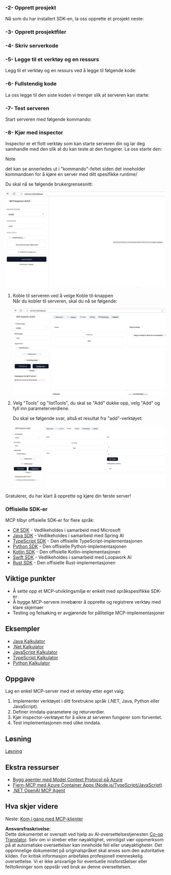 <!--
CO_OP_TRANSLATOR_METADATA:
{
  "original_hash": "f01d4263fc6eec331615fef42429b720",
  "translation_date": "2025-06-18T18:22:45+00:00",
  "source_file": "03-GettingStarted/01-first-server/README.md",
  "language_code": "no"
}
-->
### -2- Opprett prosjekt

Nå som du har installert SDK-en, la oss opprette et prosjekt neste:

### -3- Opprett prosjektfiler

### -4- Skriv serverkode

### -5- Legge til et verktøy og en ressurs

Legg til et verktøy og en ressurs ved å legge til følgende kode:

### -6- Fullstendig kode

La oss legge til den siste koden vi trenger slik at serveren kan starte:

### -7- Test serveren

Start serveren med følgende kommando:

### -8- Kjør med inspector

Inspector er et flott verktøy som kan starte serveren din og lar deg samhandle med den slik at du kan teste at den fungerer. La oss starte den:

> [!NOTE]
> det kan se annerledes ut i "kommando"-feltet siden det inneholder kommandoen for å kjøre en server med ditt spesifikke runtime/

Du skal nå se følgende brukergrensesnitt:

![Koble til](../../../../translated_images/connect.141db0b2bd05f096fb1dd91273771fd8b2469d6507656c3b0c9df4b3c5473929.no.png)

1. Koble til serveren ved å velge Koble til-knappen  
   Når du kobler til serveren, skal du nå se følgende:

   ![Koblet til](../../../../translated_images/connected.73d1e042c24075d386cacdd4ee7cd748c16364c277d814e646ff2f7b5eefde85.no.png)

2. Velg "Tools" og "listTools", du skal se "Add" dukke opp, velg "Add" og fyll inn parameterverdiene.

   Du skal se følgende svar, altså et resultat fra "add"-verktøyet:

   ![Resultat av å kjøre add](../../../../translated_images/ran-tool.a5a6ee878c1369ec1e379b81053395252a441799dbf23416c36ddf288faf8249.no.png)

Gratulerer, du har klart å opprette og kjøre din første server!

### Offisielle SDK-er

MCP tilbyr offisielle SDK-er for flere språk:

- [C# SDK](https://github.com/modelcontextprotocol/csharp-sdk) - Vedlikeholdes i samarbeid med Microsoft
- [Java SDK](https://github.com/modelcontextprotocol/java-sdk) - Vedlikeholdes i samarbeid med Spring AI
- [TypeScript SDK](https://github.com/modelcontextprotocol/typescript-sdk) - Den offisielle TypeScript-implementasjonen
- [Python SDK](https://github.com/modelcontextprotocol/python-sdk) - Den offisielle Python-implementasjonen
- [Kotlin SDK](https://github.com/modelcontextprotocol/kotlin-sdk) - Den offisielle Kotlin-implementasjonen
- [Swift SDK](https://github.com/modelcontextprotocol/swift-sdk) - Vedlikeholdes i samarbeid med Loopwork AI
- [Rust SDK](https://github.com/modelcontextprotocol/rust-sdk) - Den offisielle Rust-implementasjonen

## Viktige punkter

- Å sette opp et MCP-utviklingsmiljø er enkelt med språkspesifikke SDK-er
- Å bygge MCP-servere innebærer å opprette og registrere verktøy med klare skjemaer
- Testing og feilsøking er avgjørende for pålitelige MCP-implementasjoner

## Eksempler

- [Java Kalkulator](../samples/java/calculator/README.md)
- [.Net Kalkulator](../../../../03-GettingStarted/samples/csharp)
- [JavaScript Kalkulator](../samples/javascript/README.md)
- [TypeScript Kalkulator](../samples/typescript/README.md)
- [Python Kalkulator](../../../../03-GettingStarted/samples/python)

## Oppgave

Lag en enkel MCP-server med et verktøy etter eget valg:

1. Implementer verktøyet i ditt foretrukne språk (.NET, Java, Python eller JavaScript).
2. Definer inndata-parametere og returverdier.
3. Kjør inspector-verktøyet for å sikre at serveren fungerer som forventet.
4. Test implementasjonen med ulike inndata.

## Løsning

[Løsning](./solution/README.md)

## Ekstra ressurser

- [Bygg agenter med Model Context Protocol på Azure](https://learn.microsoft.com/azure/developer/ai/intro-agents-mcp)
- [Fjern-MCP med Azure Container Apps (Node.js/TypeScript/JavaScript)](https://learn.microsoft.com/samples/azure-samples/mcp-container-ts/mcp-container-ts/)
- [.NET OpenAI MCP Agent](https://learn.microsoft.com/samples/azure-samples/openai-mcp-agent-dotnet/openai-mcp-agent-dotnet/)

## Hva skjer videre

Neste: [Kom i gang med MCP-klienter](/03-GettingStarted/02-client/README.md)

**Ansvarsfraskrivelse**:  
Dette dokumentet er oversatt ved hjelp av AI-oversettelsestjenesten [Co-op Translator](https://github.com/Azure/co-op-translator). Selv om vi streber etter nøyaktighet, vennligst vær oppmerksom på at automatiske oversettelser kan inneholde feil eller unøyaktigheter. Det opprinnelige dokumentet på originalspråket skal anses som den autoritative kilden. For kritisk informasjon anbefales profesjonell menneskelig oversettelse. Vi er ikke ansvarlige for eventuelle misforståelser eller feiltolkninger som oppstår ved bruk av denne oversettelsen.